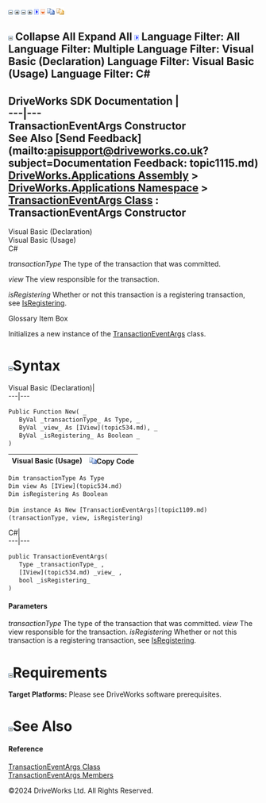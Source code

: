 ![](dotnetimages/collapse.gif) ![](dotnetimages/expand.gif) ![](dotnetimages/collapse.gif) ![](dotnetimages/expand.gif) ![](dotnetimages/drpdown.gif) ![](dotnetimages/drpdown_orange.gif) ![](dotnetimages/copycode.gif) ![](dotnetimages/copycodeHighlight.gif)

![](dotnetimages/collapse.gif) Collapse All Expand All ![](dotnetimages/drpdown.gif) Language Filter: All  Language Filter: Multiple  Language Filter: Visual Basic (Declaration) Language Filter: Visual Basic (Usage) Language Filter: C#  
---  
DriveWorks SDK Documentation  |   
---|---  
TransactionEventArgs Constructor   
See Also [Send Feedback](mailto:apisupport@driveworks.co.uk?subject=Documentation Feedback: topic1115.md)  
[DriveWorks.Applications Assembly](topic13.md) > [DriveWorks.Applications Namespace](topic16.md) > [TransactionEventArgs Class](topic1109.md) : TransactionEventArgs Constructor  
---  
  
Visual Basic (Declaration)    
Visual Basic (Usage)    
C# 

_transactionType_
    The type of the transaction that was committed.

_view_
    The view responsible for the transaction.

_isRegistering_
    Whether or not this transaction is a registering transaction, see [IsRegistering](topic1116.md).

Glossary Item Box

Initializes a new instance of the [TransactionEventArgs](topic1109.md) class. 

# ![](dotnetimages/collapse.gif)Syntax

Visual Basic (Declaration)|   
---|---  
      
    
    Public Function New( _
       ByVal _transactionType_ As Type, _
       ByVal _view_ As [IView](topic534.md), _
       ByVal _isRegistering_ As Boolean _
    )  
  
Visual Basic (Usage)| ![](dotnetimages/copycode.gif)Copy Code  
---|---  
      
    
    Dim transactionType As Type
    Dim view As [IView](topic534.md)
    Dim isRegistering As Boolean
     
    Dim instance As New [TransactionEventArgs](topic1109.md)(transactionType, view, isRegistering)  
  
C#|   
---|---  
      
    
    public TransactionEventArgs( 
       Type _transactionType_ ,
       [IView](topic534.md) _view_ ,
       bool _isRegistering_
    )  
  
#### Parameters

 _transactionType_
    The type of the transaction that was committed.
_view_
    The view responsible for the transaction.
_isRegistering_
    Whether or not this transaction is a registering transaction, see [IsRegistering](topic1116.md).

# ![](dotnetimages/collapse.gif)Requirements

**Target Platforms:** Please see DriveWorks software prerequisites.

# ![](dotnetimages/collapse.gif)See Also

#### Reference

[TransactionEventArgs Class](topic1109.md)   
[TransactionEventArgs Members](topic1110.md)

©2024 DriveWorks Ltd. All Rights Reserved.
